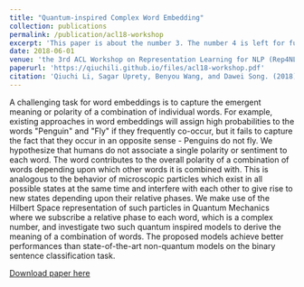 ```yaml
---
title: "Quantum-inspired Complex Word Embedding"
collection: publications
permalink: /publication/acl18-workshop
excerpt: 'This paper is about the number 3. The number 4 is left for future work.'
date: 2018-06-01
venue: 'the 3rd ACL Workshop on Representation Learning for NLP (Rep4NLP)'
paperurl: 'https://qiuchili.github.io/files/acl18-workshop.pdf'
citation: 'Qiuchi Li, Sagar Uprety, Benyou Wang, and Dawei Song. (2018). &quot;Quantum-inspired Complex Word Embedding.&quot; <i>the 3rd ACL Workshop on Representation Learning for NLP (RepL4NLP)</i>. '
---
```

A challenging task for word embeddings is to capture the emergent meaning or polarity of a combination of individual words. For example, existing approaches in word embeddings will assign high probabilities to the words "Penguin" and "Fly" if they frequently co-occur, but it fails to capture the fact that they occur in an opposite sense - Penguins do not fly. We hypothesize that humans do not associate a single polarity or sentiment to each word. The word contributes to the overall polarity of a combination of words depending upon which other words it is combined with. This is analogous to the behavior of microscopic particles which exist in all possible states at the same time and interfere with each other to give rise to new states depending upon their relative phases. We make use of the Hilbert Space representation of such particles in Quantum Mechanics where we subscribe a relative phase to each word, which is a complex number, and investigate two such quantum inspired models to derive the meaning of a combination of words. The proposed models achieve better performances than state-of-the-art non-quantum models on the binary sentence classification task.

[Download paper here](https://qiuchili.github.io/files/acl18-workshop.pdf)

